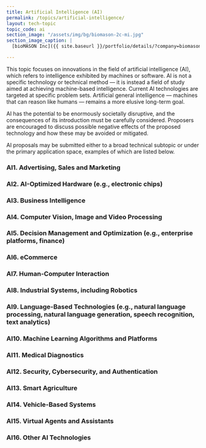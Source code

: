 ```yaml
---
title: Artificial Intelligence (AI)
permalink: /topics/artificial-intelligence/
layout: tech-topic
topic_code: ai
section_image: "/assets/img/bg/biomason-2c-mi.jpg"
section_image_caption: |
  [bioMASON Inc]({{ site.baseurl }}/portfolio/details/?company=biomason-inc#biomason-inc) interior and exterior façade tile made with biocement, which is less costly and more sustainable than its traditional counterpart

---
```


This topic focuses on innovations in the field of artificial intelligence (AI), which refers to intelligence exhibited by machines or software. AI is not a specific technology or technical method — it is instead a field of study aimed at achieving machine-based intelligence. Current AI technologies are targeted at specific problem sets. Artificial general intelligence — machines that can reason like humans — remains a more elusive long-term goal. 

AI has the potential to be enormously societally disruptive, and the consequences of its introduction must be carefully considered. Proposers are encouraged to discuss possible negative effects of the proposed technology and how these may be avoided or mitigated. 

AI proposals may be submitted either to a broad technical subtopic or under the primary application space, examples of which are listed below.

### AI1. Advertising, Sales and Marketing

### AI2. AI-Optimized Hardware (e.g., electronic chips)

### AI3. Business Intelligence

### AI4. Computer Vision, Image and Video Processing

### AI5. Decision Management and Optimization (e.g., enterprise platforms, finance)

### AI6. eCommerce

### AI7. Human-Computer Interaction

### AI8. Industrial Systems, including Robotics

### AI9. Language-Based Technologies (e.g., natural language processing, natural language generation, speech recognition, text analytics)

### AI10. Machine Learning Algorithms and Platforms

### AI11. Medical Diagnostics

### AI12. Security, Cybersecurity, and Authentication

### AI13. Smart Agriculture

### AI14. Vehicle-Based Systems

### AI15. Virtual Agents and Assistants

### AI16. Other AI Technologies

 
